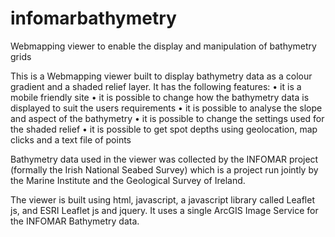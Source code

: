 # infomarbathymetry
Webmapping viewer to enable the display and manipulation of bathymetry grids

This is a Webmapping viewer built to display bathymetry data as a colour gradient and a shaded relief layer.  It has the following features:
•	it is a mobile friendly site
•	it is possible to change how the bathymetry data is displayed to suit the users requirements
•	it is possible to analyse the slope and aspect of the bathymetry
•	it is possible to change the settings used for the shaded relief
•	it is possible to get spot depths using geolocation, map clicks and a text file of points

Bathymetry data used in the viewer was collected by the INFOMAR project (formally the Irish National Seabed Survey) which is a project run jointly by the Marine Institute and the Geological Survey of Ireland.

The viewer is built using html, javascript, a javascript library called Leaflet js, and ESRI Leaflet js and jquery. It uses a single ArcGIS Image Service for the INFOMAR Bathymetry data.

